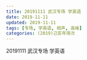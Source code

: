 ```yaml
---
title: 20191111 武汉专场 学英语 
date: 2019-11-11
updated: 2019-11-11
tags: [专场, 学英语, 相声, 高峰]
categories: (2019)己亥年场次
---
```

20191111 武汉专场 学英语 